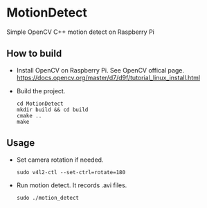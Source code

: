 # MotionDetect
Simple OpenCV C++ motion detect on Raspberry Pi

## How to build
- Install OpenCV on Raspberry Pi. See OpenCV offical page.
    <https://docs.opencv.org/master/d7/d9f/tutorial_linux_install.html>

- Build the project.
    ```
    cd MotionDetect
    mkdir build && cd build
    cmake ..
    make
    ```

## Usage
- Set camera rotation if needed.
    ```
    sudo v4l2-ctl --set-ctrl=rotate=180
    ```
- Run motion detect. It records .avi files.
    ```
    sudo ./motion_detect
    ```
